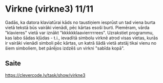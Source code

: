 # Virkne (virkne3) 11/11
Gadās, ka datora klaviatūrai kāds no taustiņiem iesprūst un tad viena burta vietā tekstā būs vairāki vienādi, pēc kārtas esoši burti. Piemēram, vārda "klavieres" vietā var iznākt "kkkkkklaavierrrrrees".
Uzrakstiet programmu, kas labo šādas kļūdas - t.i., ievadītā simbolu virknē atrod visas vietas, kurās ir vairāki vienādi simboli pēc kārtas, un katrā šādā vietā atstāj tikai vienu no šiem simboliem, bet pārējos izdzēš un virkni "sabīda kopā".
## Saite
https://clevercode.lv/task/show/virkne3